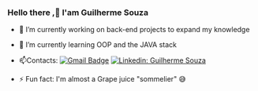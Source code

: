 ### Hello there ,👋 I'am Guilherme Souza

<!--

- 🔭 I’m currently working on back-end projects to expand my knowledge
- 🌱 Focusing on learning OOP and the JAVA stack
- 📫Contacts: gui10souza@gmail.com / https://www.linkedin.com/in/guilhermeasouza1/

- ⚡ Fun fact: Almost a Grape juice "sommelier"
-->
- 🔭 I’m currently working on back-end projects to expand my knowledge
- 🌱 I’m currently learning OOP and the JAVA stack
- 📫Contacts: [![Gmail Badge](https://img.shields.io/badge/-gui10asouza@gmail.com-006bed?style=flat-square&logo=Gmail&logoColor=white&link=mailto:gui10asouza@gmail.com)](mailto:gui10asouza@gmail.com)
[![Linkedin: Guilherme Souza](https://img.shields.io/badge/-guilhermeasouza1-blue?style=flat-square&logo=Linkedin&logoColor=white&link=https://www.linkedin.com/in/guilhermeasouza1/)](https://www.linkedin.com/in/guilhermeasouza1/)

- ⚡ Fun fact: I'm almost a Grape juice "sommelier" 😅

